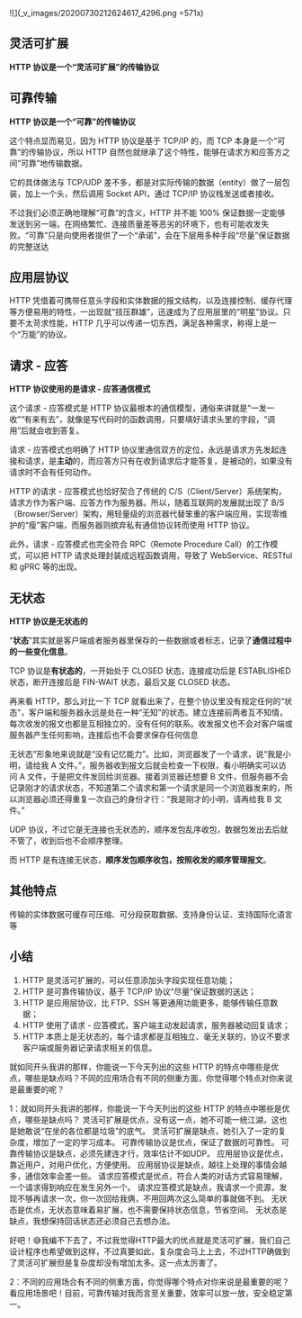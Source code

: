 ![](_v_images/20200730212624617_4296.png =571x)

## 灵活可扩展

**HTTP 协议是一个“灵活可扩展”的传输协议**

## 可靠传输

**HTTP 协议是一个“可靠”的传输协议**

这个特点显而易见，因为 HTTP 协议是基于 TCP/IP 的，而 TCP 本身是一个“可靠”的传输协议，所以 HTTP 自然也就继承了这个特性，能够在请求方和应答方之间“可靠”地传输数据。

它的具体做法与 TCP/UDP 差不多，都是对实际传输的数据（entity）做了一层包装，加上一个头，然后调用 Socket API，通过 TCP/IP 协议栈发送或者接收。

不过我们必须正确地理解“可靠”的含义，HTTP 并不能 100% 保证数据一定能够发送到另一端，在网络繁忙、连接质量差等恶劣的环境下，也有可能收发失败。“可靠”只是向使用者提供了一个“承诺”，会在下层用多种手段“尽量”保证数据的完整送达

## 应用层协议

HTTP 凭借着可携带任意头字段和实体数据的报文结构，以及连接控制、缓存代理等方便易用的特性，一出现就“技压群雄”，迅速成为了应用层里的“明星”协议。只要不太苛求性能，HTTP 几乎可以传递一切东西，满足各种需求，称得上是一个“万能”的协议。

## 请求 - 应答

**HTTP 协议使用的是请求 - 应答通信模式**

这个请求 - 应答模式是 HTTP 协议最根本的通信模型，通俗来讲就是“一发一收”“有来有去”，就像是写代码时的函数调用，只要填好请求头里的字段，“调
用”后就会收到答复。

请求 - 应答模式也明确了 HTTP 协议里通信双方的定位，永远是请求方先发起连接和请求，是**主动**的，而应答方只有在收到请求后才能答复，是被动的，如果没有请求时不会有任何动作。

HTTP 的请求 - 应答模式也恰好契合了传统的 C/S（Client/Server）系统架构，请求方作为客户端、应答方作为服务器。所以，随着互联网的发展就出现了 B/S（Browser/Server）架构，用轻量级的浏览器代替笨重的客户端应用，实现零维护的“瘦”客户端，而服务器则摈弃私有通信协议转而使用 HTTP 协议。

此外，请求 - 应答模式也完全符合 RPC（Remote Procedure Call）的工作模式，可以把 HTTP 请求处理封装成远程函数调用，导致了 WebService、RESTful 和 gPRC 等的出现。

## 无状态

**HTTP 协议是无状态的**

“**状态**”其实就是客户端或者服务器里保存的一些数据或者标志，记录了**通信过程中的一些变化信息**。

TCP 协议是**有状态的**，一开始处于 CLOSED 状态，连接成功后是 ESTABLISHED 状态，断开连接后是 FIN-WAIT 状态，最后又是 CLOSED 状态。

再来看 HTTP，那么对比一下 TCP 就看出来了，在整个协议里没有规定任何的“状态”，客户端和服务器永远是处在一种“无知”的状态。建立连接前两者互不知情，每次收发的报文也都是互相独立的，没有任何的联系。收发报文也不会对客户端或服务器产生任何影响，连接后也不会要求保存任何信息

无状态”形象地来说就是“没有记忆能力”。比如，浏览器发了一个请求，说“我是小明，请给我 A 文件。”，服务器收到报文后就会检查一下权限，看小明确实可以访问 A 文件，于是把文件发回给浏览器。接着浏览器还想要 B 文件，但服务器不会记录刚才的请求状态，不知道第二个请求和第一个请求是同一个浏览器发来的，所以浏览器必须还得重复一次自己的身份才行：“我是刚才的小明，请再给我 B 文件。”

 UDP 协议，不过它是无连接也无状态的，顺序发包乱序收包，数据包发出去后就不管了，收到后也不会顺序整理。

 而 HTTP 是有连接无状态，**顺序发包顺序收包，按照收发的顺序管理报文**。

## 其他特点

传输的实体数据可缓存可压缩、可分段获取数据、支持身份认证、支持国际化语言等

## 小结

1. HTTP 是灵活可扩展的，可以任意添加头字段实现任意功能；
2. HTTP 是可靠传输协议，基于 TCP/IP 协议“尽量”保证数据的送达；
3. HTTP 是应用层协议，比 FTP、SSH 等更通用功能更多，能够传输任意数据；
4. HTTP 使用了请求 - 应答模式，客户端主动发起请求，服务器被动回复请求；
5. HTTP 本质上是无状态的，每个请求都是互相独立、毫无关联的，协议不要求客户端或服务器记录请求相关的信息。



就如同开头我讲的那样，你能说一下今天列出的这些 HTTP 的特点中哪些是优点，哪些是缺点吗？不同的应用场合有不同的侧重方面，你觉得哪个特点对你来说是最重要的呢？

1：就如同开头我讲的那样，你能说一下今天列出的这些 HTTP 的特点中哪些是优点，哪些是缺点吗？
灵活可扩展是优点，没有这一点，她不可能一统江湖，这也是她敢说“在坐的各位都是垃圾”的底气。
灵活可扩展是缺点，她引入了一定的复杂度，增加了一定的学习成本。
可靠传输协议是优点，保证了数据的可靠性。
可靠传输协议是缺点，必须先建连才行，效率估计不如UDP。
应用层协议是优点，靠近用户，对用户优化，方便使用。
应用层协议是缺点，越往上处理的事情会越多，通信效率会差一些。
请求应答模式是优点，符合人类的对话方式容易理解，一个请求得到响应在发生另外一个。
请求应答模式是缺点，我请求一个资源，发现不够再请求一次，你一次回给我俩，不用回两次这么简单的事就做不到。
无状态是优点，无状态意味着易扩展，也不需要保持状态信息，节省空间。
无状态是缺点，我想保持回话状态还必须自己去想办法。

好吧！😅我编不下去了，不过我觉得HTTP最大的优点就是灵活可扩展，我们自己设计程序也希望做到这样，不过真要如此，复杂度会马上上去，不过HTTP确做到了灵活可扩展但是复杂度却没有增加太多。这一点太厉害了。

2：不同的应用场合有不同的侧重方面，你觉得哪个特点对你来说是最重要的呢？
看应用场景吧！目前，可靠传输对我而言至关重要，效率可以放一放，安全稳定第一。